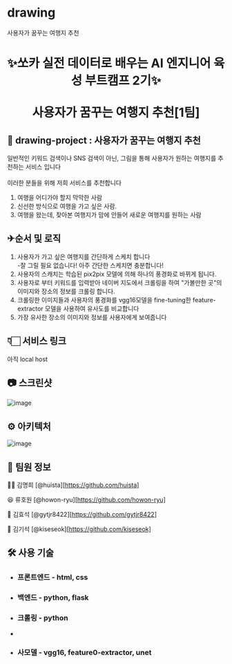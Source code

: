 # drawing

사용자가 꿈꾸는 여행지 추천

<h1 style = "text-align: center">
  
✨쏘카 실전 데이터로 배우는 AI 엔지니어 육성 부트캠프 2기✨ <br><br>
사용자가 꿈꾸는 여행지 추천[1팀]
</h1>




## 🌟 drawing-project : 사용자가 꿈꾸는 여행지 추천

일반적인 키워드 검색이나 SNS 검색이 아닌, 그림을 통해 사용자가 원하는 여행지를 추천하는 서비스 입니다<br>
<br>
이러한 분들을 위해 저희 서비스를 추천합니다<br>
1) 여행을 어디가야 할지 막막한 사람 <br>
2) 신선한 방식으로 여행을 가고 싶은 사람.<br>
3) 여행을 왔는데, 찾아본 여행지가 맘에 안들어 새로운 여행지를 원하는 사람<br>


## ✈순서 및 로직

1. 사용자가 가고 싶은 여행지를 간단하게 스케치 합니다<br>
  -잘 그릴 필요 없습니다! 아주 간단한 스케치면 충분합니다! 
2. 사용자의 스캐치는 학습된 pix2pix 모델에 의해 하나의 풍경화로 바뀌게 됩니다.
3. 사용자로 부터 키워드를 입력받아 네이버 지도에서 크롤링을 하여 "가볼만한 곳"의 이미지와 장소의 정보를 크롤링 합니다.
4. 크롤링한 이미지들과 사용자의 풍경화를 vgg16모델을 fine-tuning한 feature-extractor 모델을 사용하여 유사도를 비교합니다
5. 가장 유사한 장소의 이미지와 정보를 사용자에게 보여줍니다


## 👇🏻 서비스 링크

아직 local host

## 📷 스크린샷

![image](https://user-images.githubusercontent.com/75923078/178495453-3cd92ce8-6e64-47d4-97d6-1df931e3dabf.png)

## ⚙️ 아키텍처

![image](https://user-images.githubusercontent.com/75923078/178495791-5202456c-aafa-4c84-9acd-78c2d7714c55.png)


## 📌 팀원 정보

👩‍🦰 김명희 [@huista][https://github.com/huista]

😆 류호원 [@howon-ryu][https://github.com/howon-ryu]

👨 김효석 [@gytjr8422][https://github.com/gytjr8422]

🤵 김기석 [@kiseseok][https://github.com/kiseseok]



## 🛠 사용 기술

- ### **프론트엔드** - html, css

- ### **백엔드** - python, flask

- ### **크롤링** - python
- 
- ### **사모델** - vgg16, feature0-extractor, unet
